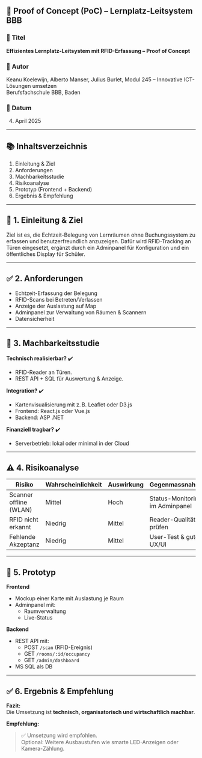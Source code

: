 ## 🧪 **Proof of Concept (PoC) – Lernplatz-Leitsystem BBB**

### 📌 **Titel**

**Effizientes Lernplatz-Leitsystem mit RFID-Erfassung – Proof of Concept**

### 👤 **Autor**

Keanu Koelewijn, Alberto Manser, Julius Burlet, 
Modul 245 – Innovative ICT-Lösungen umsetzen  
Berufsfachschule BBB, Baden

### 📅 **Datum**

4. April 2025

---

## 📚 **Inhaltsverzeichnis**

1. Einleitung & Ziel
2. Anforderungen
3. Machbarkeitsstudie
4. Risikoanalyse
5. Prototyp (Frontend + Backend)
6. Ergebnis & Empfehlung

---

## 🎯 **1. Einleitung & Ziel**

Ziel ist es, die Echtzeit-Belegung von Lernräumen ohne Buchungssystem zu erfassen und benutzerfreundlich anzuzeigen. Dafür wird RFID-Tracking an Türen eingesetzt, ergänzt durch ein Adminpanel für Konfiguration und ein öffentliches Display für Schüler.

---

## ✅ **2. Anforderungen**

- Echtzeit-Erfassung der Belegung
- RFID-Scans bei Betreten/Verlassen
- Anzeige der Auslastung auf Map
- Adminpanel zur Verwaltung von Räumen & Scannern
- Datensicherheit

---

## 🧠 **3. Machbarkeitsstudie**

**Technisch realisierbar?** ✔️  

- RFID-Reader an Türen.
- REST API + SQL für Auswertung & Anzeige.

**Integration?** ✔️  

- Kartenvisualisierung mit z. B. Leaflet oder D3.js
- Frontend: React.js oder Vue.js
- Backend: ASP .NET

**Finanziell tragbar?** ✔️  

- Serverbetrieb: lokal oder minimal in der Cloud

---

## ⚠️ **4. Risikoanalyse**

| Risiko                 | Wahrscheinlichkeit | Auswirkung | Gegenmassnahme                  |
| ---------------------- | ------------------ | ---------- | ------------------------------- |
| Scanner offline (WLAN) | Mittel             | Hoch       | Status-Monitoring im Adminpanel |
| RFID nicht erkannt     | Niedrig            | Mittel     | Reader-Qualität prüfen          |
| Fehlende Akzeptanz     | Niedrig            | Mittel     | User-Test & gutes UX/UI         |

---

## 🧪 **5. Prototyp**

**Frontend**

- Mockup einer Karte mit Auslastung je Raum
- Adminpanel mit:
  - Raumverwaltung
  - Live-Status

**Backend**

- REST API mit:
  - POST `/scan` (RFID-Ereignis)
  - GET `/rooms/:id/occupancy`
  - GET `/admin/dashboard`
- MS SQL als DB

---

## ✅ **6. Ergebnis & Empfehlung**

**Fazit:**  
Die Umsetzung ist **technisch, organisatorisch und wirtschaftlich machbar**.

**Empfehlung:**  

> ✅ Umsetzung wird empfohlen.  
> Optional: Weitere Ausbaustufen wie smarte LED-Anzeigen oder Kamera-Zählung.


